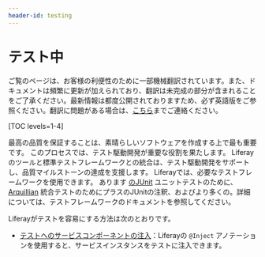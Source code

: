 ```yaml
---
header-id: testing
---
```


# テスト中

<p class="alert alert-info"><span class="wysiwyg-color-blue120">ご覧のページは、お客様の利便性のために一部機械翻訳されています。また、ドキュメントは頻繁に更新が加えられており、翻訳は未完成の部分が含まれることをご了承ください。最新情報は都度公開されておりますため、必ず英語版をご参照ください。翻訳に問題がある場合は、<a href="mailto:support-content-jp@liferay.com">こちら</a>までご連絡ください。</span></p>

[TOC levels=1-4]

最高の品質を保証することは、素晴らしいソフトウェアを作成する上で最も重要です。 このプロセスでは、テスト駆動開発が重要な役割を果たします。 Liferayのツールと標準テストフレームワークとの統合は、テスト駆動開発をサポートし、品質マイルストーンの達成を支援します。 Liferayでは、必要なテストフレームワークを使用できます。 あります [のJUnit](https://junit.org) ユニットテストのために、 [Arquillian](http://arquillian.org/) 統合テストのためにプラスのJUnitの注釈、およびより多くの。詳細については、テストフレームワークのドキュメントを参照してください。

Liferayがテストを容易にする方法は次のとおりです。

  - [テストへのサービスコンポーネントの注入](/docs/7-1/tutorials/-/knowledge_base/t/injecting-service-components-into-tests)：Liferayの `@Inject` アノテーションを使用すると、サービスインスタンスをテストに注入できます。
